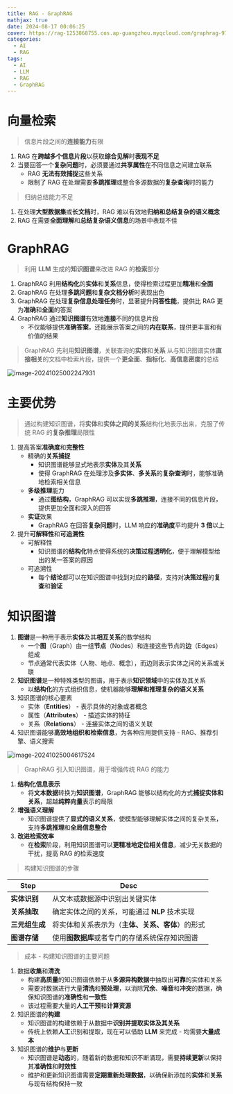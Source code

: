 ```yaml
---
title: RAG - GraphRAG
mathjax: true
date: 2024-08-17 00:06:25
cover: https://rag-1253868755.cos.ap-guangzhou.myqcloud.com/graphrag-9781829.png
categories:
  - AI
  - RAG
tags:
  - AI
  - LLM
  - RAG
  - GraphRAG
---
```


# 向量检索

> 信息片段之间的**连接能力**有限

1. RAG 在**跨越多个信息片段**以获取**综合见解**时**表现不足**
2. 当要回答一个**复杂问题**时，必须要通过**共享属性**在不同信息之间建立联系
   - RAG **无法有效捕捉**这些关系
   - 限制了 RAG 在处理需要**多跳推理**或整合多源数据的**复杂查询**时的能力

<!-- more -->

> 归纳总结能力不足

1. 在处理**大型数据集**或**长文档**时，RAG 难以有效地**归纳和总结复杂的语义概念**
2. RAG 在需要**全面理解**和**总结复杂语义信息**的场景中表现不佳

# GraphRAG

> 利用 **LLM** 生成的**知识图谱**来改进 RAG 的**检索**部分

1. GraphRAG 利用**结构化**的**实体**和**关系**信息，使得检索过程更加**精准**和**全面**
2. GraphRAG 在处理**多跳问题**和**复杂文档分析**时表现出色
3. GraphRAG 在处理**复杂信息处理任务**时，显著提升**问答性能**，提供比 RAG 更为**准确**和**全面**的答案
4. GraphRAG 通过**知识图谱**有效地**连接**不同的信息片段
   - 不仅能够提供**准确答案**，还能展示答案之间的**内在联系**，提供更丰富和有价值的结果

> GraphRAG 先利用**知识图谱**，关联查询的**实体**和**关系**
> 从与知识图谱实体**直接相关**的文档中检索片段，提供一个**更全面**、**指标化**、**高信息密度**的总结

![image-20241025002247931](https://rag-1253868755.cos.ap-guangzhou.myqcloud.com/image-20241025002247931.png)

# 主要优势

> 通过构建知识图谱，将**实体**和**实体之间的关系**结构化地表示出来，克服了传统 RAG 的**复杂推理**局限性

1. 提高答案**准确度**和**完整性**
   - 精确的**关系捕捉**
     - 知识图谱能够显式地表示**实体**及其**关系**
     - 使得 GraphRAG 在处理涉及**多实体**、**多关系**的**复杂查询**时，能够准确地检索相关信息
   - **多级推理**能力
     - 通过**图结构**，GraphRAG 可以实现**多跳推理**，连接不同的信息片段，提供更加全面和深入的回答
   - **实证**效果
     - GraphRAG 在回答**复杂问题**时，LLM 响应的**准确度**平均提升 **3 倍**以上
2. 提升**可解释性**和**可追溯性**
   - 可解释性
     - 知识图谱的**结构化**特点使得系统的**决策过程透明化**，便于理解模型给出的某一答案的原因
   - 可追溯性
     - 每个**结论**都可以在知识图谱中找到对应的**路径**，支持对**决策过程**的**复查**和**验证**

# 知识图谱

1. **图谱**是一种用于表示**实体**及其**相互关系**的数学结构
   - 一个**图**（Graph）由一组**节点**（Nodes）和连接这些节点的**边**（Edges）组成
   - 节点通常代表实体（人物、地点、概念），而边则表示实体之间的关系或关联
2. **知识图谱**是一种特殊类型的图谱，用于表示**知识领域**中的实体及其关系
   - 以**结构化**的方式组织信息，使机器能够**理解和推理复杂的语义关系**
3. 知识图谱的核心要素
   - 实体（**Entities**） - 表示具体的对象或者概念
   - 属性（**Attributes**） - 描述实体的特征
   - 关系（**Relations**） - 连接实体之间的语义关联
4. 知识图谱能够**高效地组织和检索信息**，为各种应用提供支持 - RAG、推荐引擎、语义搜索

![image-20241025004617524](https://rag-1253868755.cos.ap-guangzhou.myqcloud.com/image-20241025004617524.png)

> GraphRAG 引入知识图谱，用于增强传统 RAG 的能力

1. **结构化信息表示**
   - 将**文本数据**转换为**知识图谱**，GraphRAG 能够以结构化的方式**捕捉实体和关系**，超越**纯粹向量**表示的局限
2. **增强语义理解**
   - 知识图谱提供了**显式的语义关系**，使模型能够理解实体之间的复杂关系，支持**多跳推理**和**全局信息整合**
3. **改进检索效率**
   - 在**检索**阶段，利用知识图谱可以**更精准地定位相关信息**，减少无关数据的干扰，提高 RAG 的检索速度

> 构建知识图谱的步骤

| Step           | Desc                                             |
| -------------- | ------------------------------------------------ |
| **实体识别**   | 从文本或数据源中识别出关键实体                   |
| **关系抽取**   | 确定实体之间的关系，可能通过 **NLP** 技术实现    |
| **三元组生成** | 将实体和关系表示为（**主体、关系、客体**）的形式 |
| **图谱存储**   | 使用**图数据库**或者专门的存储系统保存知识图谱   |

> 成本 - 构建知识图谱的主要问题

1. 数据**收集**和**清洗**
   - 构建**高质量**的知识图谱依赖于从**多源异构数据**中抽取出**可靠**的实体和关系
   - 需要对数据进行大量**清洗**和**预处理**，以消除**冗余**、**噪音**和**冲突**的数据，确保知识图谱的**准确性**和**一致性**
   - 该过程需要大量的**人工干预**和**计算资源**
2. 知识图谱的**构建**
   - 知识图谱的构建依赖于从数据中**识别并提取实体及其关系**
   - 传统上依赖**人工**识别和提取，现在可以借助 **LLM** 来完成 - 均需要**大量成本**
3. 知识图谱的**维护**与**更新**
   - 知识图谱是**动态**的，随着新的数据和知识不断涌现，需要**持续更新**以保持其**准确性**和**时效性**
   - 维护和更新知识图谱需要**定期重新处理数据**，以确保新添加的**实体**和**关系**与现有结构保持一致

